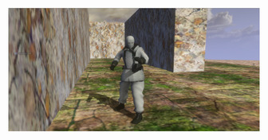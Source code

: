 ![Screenshot](https://github.com/jackrabbit72380/Ho4kmmm/blob/master/common/H3EK/tags/rxk1ng/objects/characters/genome/preview.jpg)
